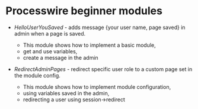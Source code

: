 # Processwire beginner modules

- *HelloUserYouSaved* - adds message {your user name, page saved} in admin when a page is saved.
    - This module shows how to implement a basic module,
    - get and use variables,
    - create a message in the admin

- *RedirectAdminPages* - redirect specific user role to a custom page set in the module config.
    - This module shows how to implement module configuration,
    - using variables saved in the admin,
    - redirecting a user using session->redirect
